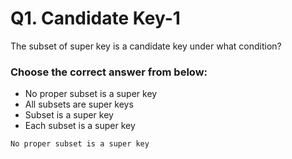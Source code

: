 # Q1. Candidate Key-1


The subset of super key is a candidate key under what condition?

### Choose the correct answer from below:

* No proper subset is a super key
* All subsets are super keys
* Subset is a super key
* Each subset is a super key

``` output
No proper subset is a super key

```